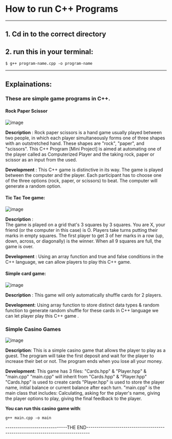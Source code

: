 # How to run C++ Programs
--------------------------------------
## 1. Cd in to the correct directory

## 2. run this in your terminal: 
```
$ g++ program-name.cpp -o program-name
```

--------------------------------------

## Explainations:
### These are simple game programs in C++.
#### Rock Paper Scissor
  ![image](https://user-images.githubusercontent.com/49017322/222418732-86726323-520c-44d8-93e2-3844f43424d0.png)

 
**Description** : Rock paper scissors is a hand game usually played between two people, in which each player simultaneously forms one of three shapes with an outstretched hand. These shapes are "rock", "paper", and "scissors". This C++ Program [Mini Project] is aimed at automating one of the player called as Computerized Player and the taking rock, paper or scissor as an input from the used.

**Development** : This C++ game is distinctive in its way. The game is played between the computer and the player. Each participant has to choose one of the three options (rock, paper, or scissors) to beat. The computer will generate a random option. 

#### Tic Tac Toe game:
   ![image](https://user-images.githubusercontent.com/49017322/222418569-3a4a6b53-04f9-4bb3-a527-5630135f0b7e.png)
  
  
**Description** :    
The game is played on a grid that's 3 squares by 3 squares.
You are X, your friend (or the computer in this case) is O. Players take turns putting their marks in empty squares.
The first player to get 3 of her marks in a row (up, down, across, or diagonally) is the winner.
When all 9 squares are full, the game is over.

**Development** : Using an array function and true and false conditions in the C++ language, we can allow players to play this C++ game.

#### Simple card game:
  ![image](https://user-images.githubusercontent.com/49017322/222418992-764a09af-e24d-4727-a8e6-b777813637c5.png)

  
**Description** : This game will only automatically shuffle cards for 2 players.

**Development**: Using array function to store distinct data types & random function to generate random shuffle for these cards in C++ language we can let player play this C++ game .

### Simple Casino Games
  ![image](https://user-images.githubusercontent.com/49017322/222419173-f49755b0-45c1-4908-8a33-6af66051aff3.png)

  
**Description**: This is a simple casino game that allows the player to play as a guest. The program will take the first deposit and wait for the player to increase their bet or not. The program ends when you lose all your money.

**Development**:
This game has 3 files: "Cards.hpp" & "Player.hpp" & "main.cpp"
"main.cpp" will inherit from "Cards.hpp" & "Player.hpp"
"Cards.hpp" is used to create cards
"Player.hpp" is used to store the player name, initial balance or current balance after each turn.
"main.cpp" is the main class that includes: Calculating, asking for the player's name, giving the player options to play, giving the final feedback to the player.

**You can run this casino game with**:

```
g++ main.cpp -o main
```


------------------------------THE END-------------------------------------------------------------------------------
